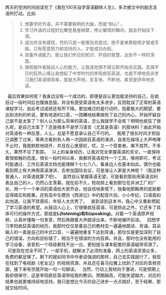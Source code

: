 两天的空闲时间阅读完了《我在100天自学英语翻转人生》，多次被文中的励志言语所打动。比如

> 1. 想要学好外语，并不需要聪明的大脑，而是“耐心” 。
> 2. 学习外语的过程好比攀登悬崖峭壁，停止攀爬的瞬间，就会开始往下滑。
> 3. 成功并没有捷径，凭的只是一股傻劲去尝试，绝不是单靠聪明才智或天赋，只有愿意努力和坚持的人，才能成功办到。
> 4. 具备外语能力，能让我们所见的知识、怀抱的智慧，达到不一样的深度。
> 5. 很佩服作者鼓动人心的能力，让我读完恨不得立即开始去实践。澎湃不已的狂热心情让我想起了中学时代的李阳疯狂英语，也是不停地告诉学习我们英语很简单，就是大声地、反复地、不断地、甚至是拼命地去读。

 
最后效果如何呢？我身边没有一个成功的，即便是自认更加能坚持的自己，在疯狂过一段时间后也偃旗息鼓。并没有感受英语有太多进步，反而耽误了正常的英语课程学习，由此考试成绩还有所下降。更加难过的是行动时，抱着极大的期望，要达到流利的听说，要有地道的口音，一团糟地结果挫败了自己的内心，开始怀疑自己是不是太笨了？别人认为那么简单的英语，怎么我就学不会呢？明明也疯狂了很久呢，是自己太笨了？还是根本不是学习语言（尤其是英语）的那块料？由此开始对英语有一种反感，人么，总是不愿意承认自己不行的。
 
我用了很长时间才把自己调整了过来，等再次看到有人再一次因疯狂英语的演讲，自发在操场上大声咆哮不止时，我就默默地绕开，并且在心里感叹，哎，又一个受害者。果不其然，不多久，果然不见了影踪。
 
以上的亲身经历，让我对完全掌握英语的言论，一直保持着很抵触的态度。很长一段时间以来，我都将英语视作一个工具，够用即可，考试时能通过、工作后英语文档也能理解个七七八八，看身边人也基本如此。偶尔也能看到网上有大神用英语演讲，去参加国际会议，可是谁让人家是大神呢？（我这种普通人，对英语就算了吧）。
 
虽然自认掌握英语无望，可是看到那些用英语流利表达自己的人，仍然心生羡慕。就在前不久，短视频上看到那位在非洲工厂的厂长，用一个一个单词的英语给大家开会，他自信地表情下，我看他那黝黑的皮肤都显得踏实和稳重。还有高中生模仿《西游记》中的配音片段，小小年纪，口语竟如此地道，让我不禁感叹，年轻人太优秀了。
 
直到读到这本书，我心中又重新燃起了学习英语的希望。从鼓动人心上，它很像疯狂英语，可是除此之外，它还多了具体可行的操作方式，那就是**L(listening)和S(speaking)**。对着一个英语原声视频，认真听懂每一句发音，然后再跟着大声朗读出来，不断地循环前进。
 
回想学习李阳疯狂英语的经历，我那时仅仅拿着自己的教材去一遍遍地朗读、背诵，耳朵输入的一直是自己的中式口音，一遍遍地重复下达到背诵，那仅仅是更加深刻了自己的错误。方向和目标错了，相当于在错误的方向狂奔。并且，那时也没有能用的学习设备，录音机一个班级都找不出一台，更别提与课本配套的英语磁带资源了。
 
可是现在完全不同了，一部手机，就解决了必须的准备，网上的英语资源众多，免费的都足够了。剩下的就如同书中作者说强调的那样，自己去实践就行了。我现在找到了电视剧《老友记》的视频资源，并且还在喜马拉雅上找到了对应的音频资源，接下来有空就开始一句一句跟读。
 
当然，行动上我倾向于激进，可是预期上我却很保守，这是李阳疯狂英语带给我的教训。预期越高，可能失望越大，对应的结果也就更难持续地坚持。我只是想比今天的自己进步一点点就好，至于结果，那就交给时间。